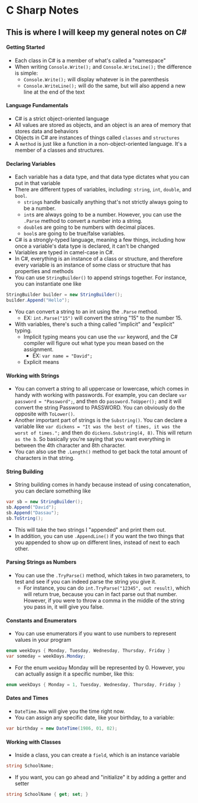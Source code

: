 # C Sharp Notes

## This is where I will keep my general notes on C#

#### Getting Started
- Each class in C# is a member of what's called a "namespace"
- When writing `Console.Write();` and `Console.WriteLine();` the difference is simple:
  - `Console.Write();` will display whatever is in the parenthesis
  - `Console.WriteLine();` will do the same, but will also append a new line at the end of the text

#### Language Fundamentals
- C# is a strict object-oriented language
- All values are stored as objects, and an object is an area of memory that stores data and behaviors
- Objects in C# are instances of things called `classes` and `structures`
- A `method` is just like a function in a non-object-oriented language. It's a member of a classes and structures.

#### Declaring Variables
- Each variable has a data type, and that data type dictates what you can put in that variable
- There are different types of variables, including: `string`, `int`, `double`, and `bool`.
  - `string`s handle basically anything that's not strictly always going to be a number. 
  - `int`s are always going to be a number. However, you can use the `.Parse` method to convert a number into a string.
  - `double`s are going to be numbers with decimal places.
  - `bool`s are going to be true/false variables.
- C# is a strongly-typed language, meaning a few things, including how once a variable's data type is declared, it can't be changed
- Variables are typed in camel-case in C#.
- In C#, everything is an instance of a class or structure, and therefore every variable is an instance of some class or structure that has properties and methods
- You can use `StringBuilder()` to append strings together. For instance, you can instantiate one like
```C#
StringBuilder builder = new StringBuilder();
builder.Append("Hello");
```
- You can convert a string to an int using the `.Parse` method.
  - EX: `int.Parse("15")` will convert the string "15" to the number 15.
- With variables, there's such a thing called "implicit" and "explicit" typing. 
  - Implicit typing means you can use the `var` keyword, and the C# compiler will figure out what type you mean based on the assignment.
    - EX: `var name = "David";`
  - Explicit means

#### Working with Strings
- You can convert a string to all uppercase or lowercase, which comes in handy with working with passwords. For example, you can declare `var password = "Password";`, and then do `password.ToUpper();` and it will convert the string Password to PASSWORD. You can obviously do the opposite with `ToLower()`.
- Another important part of strings is the `Substring()`. You can declare a variable like `var dickens = "It was the best of times, it was the worst of times.";` and then do `dickens.Substring(4, 8)`. This will return `as the b`. So basically you're saying that you want everything in between the 4th character and 8th character.
- You can also use the `.Length()` method to get back the total amount of characters in that string.

#### String Building
- String building comes in handy because instead of using concatenation, you can declare something like 
```C#
var sb = new StringBuilder();
sb.Append("David");
sb.Append("Dassau");
sb.ToString();
```
- This will take the two strings I "appended" and print them out.
- In addition, you can use `.AppendLine()` if you want the two things that you appended to show up on different lines, instead of next to each other.

#### Parsing Strings as Numbers
- You can use the `.TryParse()` method, which takes in two parameters, to test and see if you can indeed parse the string you give it.
  - For instance, you can do `int.TryParse("12345", out result)`, which will return true, because you can in fact parse out that number. However, if you were to throw a comma in the middle of the string you pass in, it will give you false.
  
#### Constants and Enumerators
- You can use enumerators if you want to use numbers to represent values in your program
```C#
enum weekDays { Monday, Tuesday, Wednesday, Thursday, Friday }
var someday = weekDays.Monday;
```
- For the enum `weekDay` Monday will be represented by 0. However, you can actually assign it a specific number, like this:
```C#
enum weekDays { Monday = 1, Tuesday, Wednesday, Thursday, Friday }
```

#### Dates and Times
- `DateTime.Now` will give you the time right now.
- You can assign any specific date, like your birthday, to a variable:
```C#
var birthday = new DateTime(1986, 01, 02);
```

#### Working with Classes
- Inside a class, you can create a `field`, which is an instance variable
```C#
string SchoolName;
```
- If you want, you can go ahead and "initialize" it by adding a getter and setter
```C#
string SchoolName { get; set; }
```

